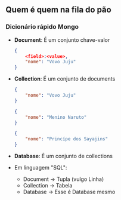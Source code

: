 ## Quem é quem na fila do pão

### Dicionário rápido Mongo

- **Document**: É um conjunto chave-valor
    
    ```json
    {
    	<field>:<value>,
    	"nome": "Vovo Juju"
    }
    ```
    
- **Collection**: É um conjunto de documents
    
    ```json
    {
    	"nome": "Vovo Juju"
    }
    
    {
    	"nome": "Menino Naruto"
    }
    
    {
    	"nome": "Princípe dos Sayajins"
    }
    ```
    
- **Database**: É um conjunto de collections
- Em linguagem "SQL":
    - Document → Tupla (vulgo Linha)
    - Collection → Tabela
    - Database → Esse é Database mesmo